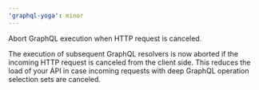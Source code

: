 ```yaml
---
'graphql-yoga': minor
---
```


Abort GraphQL execution when HTTP request is canceled.

The execution of subsequent GraphQL resolvers is now aborted if the incoming HTTP request is canceled from the client side.
This reduces the load of your API in case incoming requests with deep GraphQL operation selection sets are canceled.
